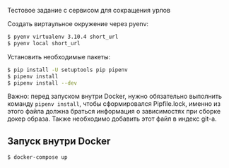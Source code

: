 Тестовое задание с сервисом для сокращения урлов


Создать виртаульное окружение через pyenv:

```bash
$ pyenv virtualenv 3.10.4 short_url
$ pyenv local short_url 
```
Установить необходимые пакеты:

```bash
$ pip install -U setuptools pip pipenv
$ pipenv install
$ pipenv install --dev
```

Важно: 
перед запуском внутри Docker, нужно обязательно выполнить команду `pipenv install`, 
чтобы сформировался Pipfile.lock, именно из этого файла должна браться информация о зависимостях при сборке докер образа. 
Также необходимо добавить этот файл в индекс git-а.

## Запуск внутри Docker

```bash
$ docker-compose up
```
